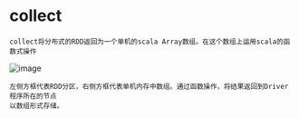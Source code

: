 # collect

    collect将分布式的RDD返回为一个单机的scala Array数组。在这个数组上运用scala的函数式操作
![image](https://github.com/williamzhang11/fastTech/blob/master/src/main/java/com/xiu/fastBigData/collect/image/collect.jpg)

    左侧方框代表RDD分区，右侧方框代表单机内存中数组。通过函数操作，将结果返回到Driver程序所在的节点
    以数组形式存储。